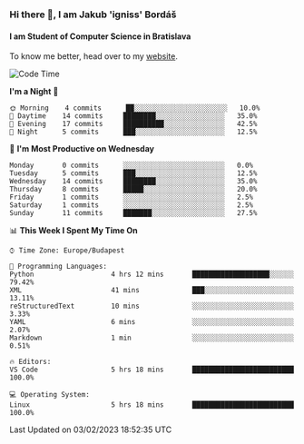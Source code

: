 ### Hi there 👋, I am Jakub 'igniss' Bordáš

#### I am Student of Computer Science in Bratislava
To know me better, head over to my [website](https://bordas.sk).


<!--START_SECTION:waka-->
![Code Time](http://img.shields.io/badge/Code%20Time-1%2C029%20hrs%2058%20mins-blue)

**I'm a Night 🦉** 

```text
🌞 Morning    4 commits      ██░░░░░░░░░░░░░░░░░░░░░░░   10.0% 
🌆 Daytime    14 commits     ████████░░░░░░░░░░░░░░░░░   35.0% 
🌃 Evening    17 commits     ██████████░░░░░░░░░░░░░░░   42.5% 
🌙 Night      5 commits      ███░░░░░░░░░░░░░░░░░░░░░░   12.5%

```
📅 **I'm Most Productive on Wednesday** 

```text
Monday       0 commits      ░░░░░░░░░░░░░░░░░░░░░░░░░   0.0% 
Tuesday      5 commits      ███░░░░░░░░░░░░░░░░░░░░░░   12.5% 
Wednesday    14 commits     ████████░░░░░░░░░░░░░░░░░   35.0% 
Thursday     8 commits      █████░░░░░░░░░░░░░░░░░░░░   20.0% 
Friday       1 commits      ░░░░░░░░░░░░░░░░░░░░░░░░░   2.5% 
Saturday     1 commits      ░░░░░░░░░░░░░░░░░░░░░░░░░   2.5% 
Sunday       11 commits     ███████░░░░░░░░░░░░░░░░░░   27.5%

```


📊 **This Week I Spent My Time On** 

```text
⌚︎ Time Zone: Europe/Budapest

💬 Programming Languages: 
Python                   4 hrs 12 mins       ███████████████████░░░░░░   79.42% 
XML                      41 mins             ███░░░░░░░░░░░░░░░░░░░░░░   13.11% 
reStructuredText         10 mins             ░░░░░░░░░░░░░░░░░░░░░░░░░   3.33% 
YAML                     6 mins              ░░░░░░░░░░░░░░░░░░░░░░░░░   2.07% 
Markdown                 1 min               ░░░░░░░░░░░░░░░░░░░░░░░░░   0.51%

🔥 Editors: 
VS Code                  5 hrs 18 mins       █████████████████████████   100.0%

💻 Operating System: 
Linux                    5 hrs 18 mins       █████████████████████████   100.0%

```


 Last Updated on 03/02/2023 18:52:35 UTC
<!--END_SECTION:waka-->
